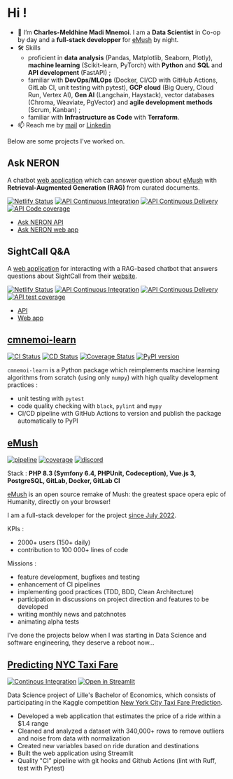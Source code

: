 # Hi !

* 👋 I’m **Charles-Meldhine Madi Mnemoi**. I am a **Data Scientist** in Co-op by day and a **full-stack developper** for [eMush](https://emush.eternaltwin.org) by night.
* 🛠️ Skills 
   * proficient in **data analysis** (Pandas, Matplotlib, Seaborn, Plotly), **machine learning** (Scikit-learn, PyTorch) with **Python** and **SQL** and **API development** (FastAPI) ;
   * familiar with **DevOps/MLOps** (Docker, CI/CD with GitHub Actions, GitLab CI, unit testing with pytest), **GCP cloud** (Big Query, Cloud Run, Vertex AI), **Gen AI** (Langchain, Haystack), vector databases (Chroma, Weaviate, PgVector) and **agile development methods** (Scrum, Kanban) ;
   * familiar with **Infrastructure as Code** with **Terraform**.
* 📫 Reach me by [mail](mailto:charlesmeldhine.madimnemoi@gmail.com) or [Linkedin](https://www.linkedin.com/in/madi-mnemoi-charles-meldhine-data-scientist-machine-learning-engineer-python-developer)

Below are some projects I've worked on.

## Ask NERON

A chatbot [web application](https://askneron.netlify.app/) which can answer question about [eMush](https://emush.eternaltwin.org/) with **Retrieval-Augmented Generation (RAG)** from curated documents.

[![Netlify Status](https://api.netlify.com/api/v1/badges/49ec8f74-e14b-4a9d-ac0e-a3947e403301/deploy-status)](https://app.netlify.com/sites/askneron/deploys)
[![API Continuous Integration](https://github.com/cmnemoi/emush_rag/actions/workflows/continuous_integration.yaml/badge.svg)](https://github.com/cmnemoi/emush_rag/actions/workflows/continuous_integration.yaml)
[![API Continuous Delivery](https://github.com/cmnemoi/emush_rag/actions/workflows/create_github_release.yaml/badge.svg)](https://github.com/cmnemoi/emush_rag/actions/workflows/create_github_release.yaml)
[![API Code coverage](https://codecov.io/gh/cmnemoi/emush_rag/graph/badge.svg?token=FLAARH38AG)](https://codecov.io/gh/cmnemoi/emush_rag)

- [Ask NERON API](https://github.com/cmnemoi/emush_rag/)
- [Ask NERON web app](https://github.com/cmnemoi/ask_neron_front)

## SightCall Q&A

A [web application](https://sightcall-qa.netlify.app/) for interacting with a RAG-based chatbot that answers questions about SightCall from their [website](https://sightcall.com/).

[![Netlify Status](https://api.netlify.com/api/v1/badges/19d09da9-f02f-453f-ba24-9b07f2f4eaae/deploy-status)](https://sightcall-qa.netlify.app/)
[![API Continuous Integration](https://github.com/cmnemoi/sightcall_qa_api/actions/workflows/continuous_integration.yaml/badge.svg)](https://github.com/cmnemoi/sightcall_qa_api/actions/workflows/continuous_integration.yaml)
[![API Continuous Delivery](https://github.com/cmnemoi/sightcall_qa_api/actions/workflows/continuous_delivery.yaml/badge.svg)](https://github.com/cmnemoi/sightcall_qa_api/actions/workflows/continuous_delivery.yaml)
[![API test coverage](https://codecov.io/gh/cmnemoi/sightcall_qa_api/graph/badge.svg?token=FLAARH38AG)](https://codecov.io/gh/cmnemoi/sightcall_qa_api)

- [API](https://github.com/cmnemoi/sightcall_qa_api)
- [Web app](https://github.com/cmnemoi/sightcall-qa-app/)

## [cmnemoi-learn](https://github.com/cmnemoi/cmnemoi-learn)

[![CI Status](https://github.com/cmnemoi/cmnemoi-learn/actions/workflows/continous_integration.yaml/badge.svg?branch=main)](https://github.com/cmnemoi/cmnemoi-learn/actions/workflows/continous_integration.yaml)
[![CD Status](https://github.com/cmnemoi/cmnemoi-learn/actions/workflows/create_github_release.yaml/badge.svg?branch=main)](https://github.com/cmnemoi/cmnemoi-learn/actions/workflows/create_github_release.yaml)
[![Coverage Status](https://coveralls.io/repos/github/cmnemoi/cmnemoi-learn/badge.svg?branch=main)](https://coveralls.io/github/cmnemoi/cmnemoi-learn?branch=main) 
[![PyPI version](https://badge.fury.io/py/cmnemoi-learn.svg)](https://badge.fury.io/py/cmnemoi-learn)

`cmnemoi-learn` is a Python package which reimplements machine learning algorithms from scratch (using only `numpy`) with high quality development practices :
- unit testing with `pytest`
- code quality checking with `black`, `pylint` and `mypy`
- CI/CD pipeline with GitHub Actions to version and publish the package automatically to PyPI

## [eMush](https://github.com/cmnemoi/eMush/)

[![pipeline](https://gitlab.com/eternaltwin/mush/mush/badges/develop/pipeline.svg)](https://gitlab.com/eternaltwin/mush/mush/-/pipelines?ref=develop)
[![coverage](https://gitlab.com/eternaltwin/mush/mush/badges/develop/coverage.svg?job=api-test-develop&key_text=Backend+Coverage&key_width=130)](https://gitlab.com/eternaltwin/mush/mush/-/graphs/develop/charts)
[![discord](https://user-content.gitlab-static.net/7e2a439cd72fbe75267ad51eece2abd136f004b2/68747470733a2f2f696d672e736869656c64732e696f2f646973636f72642f363933303832303131343834363834333438)](https://discord.com/channels/693082011484684348/746873392463872071)

Stack : **PHP 8.3 (Symfony 6.4, PHPUnit, Codeception), Vue.js 3, PostgreSQL, GitLab, Docker, GitLab CI**

[eMush](https://emush.eternaltwin.org/) is an open source remake of Mush: the greatest space opera epic of Humanity, directly on your browser! 

I am a full-stack developer for the project [since July 2022](https://github.com/cmnemoi/eMush/commits?author=cmnemoi).

KPIs : 
- 2000+ users (150+ daily)
- contribution to 100 000+ lines of code

Missions :
- feature development, bugfixes and testing
- enhancement of CI pipelines
- implementing good practices (TDD, BDD, Clean Architecture)
- participation in discussions on project direction and features to be developed
- writing monthly news and patchnotes
- animating alpha tests

I've done the projects below when I was starting in Data Science and software engineering, they deserve a reboot now...

## [Predicting NYC Taxi Fare](https://github.com/cmnemoi/NYCTaxiFareLPSID)

[![Continous Integration](https://github.com/cmnemoi/NYCTaxiFareLPSID/actions/workflows/ci.yaml/badge.svg)](https://github.com/cmnemoi/NYCTaxiFareLPSID/actions/workflows/ci.yaml) 
[![Open in Streamlit](https://static.streamlit.io/badges/streamlit_badge_black_white.svg)](https://cmnemoi-nyc-taxi-fare.streamlit.app/)

Data Science project of Lille's Bachelor of Economics, which consists of participating in the Kaggle competition [New York City Taxi Fare Prediction](https://www.kaggle.com/c/new-york-city-taxi-fare-prediction).

* Developed a web application that estimates the price of a ride within a $1.4 range
* Cleaned and analyzed a dataset with 340,000+ rows to remove outliers and noise from data with normalization
* Created new variables based on ride duration and destinations
* Built the web application using Streamlit
* Quality "CI" pipeline with git hooks and Github Actions (lint with Ruff, test with Pytest)

<!---
cmmm976/cmmm976 is a ✨ special ✨ repository because its `README.md` (this file) appears on your GitHub profile.
You can click the Preview link to take a look at your changes.
--->
